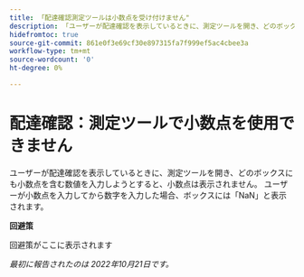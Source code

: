 ```yaml
---
title: 「配達確認測定ツールは小数点を受け付けません"
description: 「ユーザーが配達確認を表示しているときに、測定ツールを開き、どのボックスにも小数点を含む数値を入力しようとしても、小数点は表示されません。 ユーザーが小数点を入力してから数字を入力した場合は、ボックスに NaN と表示されます。
hidefromtoc: true
source-git-commit: 861e0f3e69cf30e897315fa7f999ef5ac4cbee3a
workflow-type: tm+mt
source-wordcount: '0'
ht-degree: 0%

---
```



# 配達確認：測定ツールで小数点を使用できません

<!--This article is on the WF and WFP TOC-->

ユーザーが配達確認を表示しているときに、測定ツールを開き、どのボックスにも小数点を含む数値を入力しようとすると、小数点は表示されません。 ユーザーが小数点を入力してから数字を入力した場合、ボックスには「NaN」と表示されます。

**回避策**

回避策がここに表示されます

_最初に報告されたのは 2022年10月21日です。_

